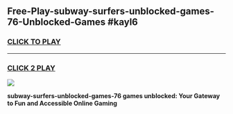 
## Free-Play-subway-surfers-unblocked-games-76-Unblocked-Games #kayl6
<h3>
<a href="https://news.freeplayer.one?title=subway-surfers-unblocked-games-76&ref=8M">CLICK TO PLAY</a></h3>
<hr>

<h3>
<a href="https://news.freeplayer.one?title=subway-surfers-unblocked-games-76&ref=8M">CLICK 2 PLAY</a>
  
</h3>

<a href="https://news.freeplayer.one?title=subway-surfers-unblocked-games-76&ref=8M"><img src="https://clearcache.store/games.png"></a>


**subway-surfers-unblocked-games-76 games unblocked: Your Gateway to Fun and Accessible Online Gaming**
